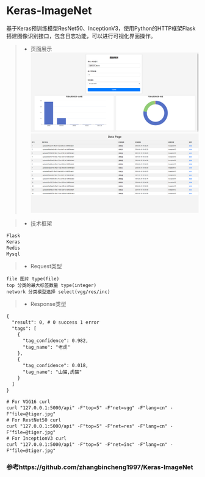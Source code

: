 # Keras-ImageNet
基于Keras预训练模型ResNet50、InceptionV3，使用Python的HTTP框架Flask搭建图像识别接口，包含日志功能，可以进行可视化界面操作。


> * 页面展示  
![img.png](img.png)
![img_1.png](img_1.png)

> * 技术框架
```
Flask
Keras
Redis
Mysql
```

> * Request类型
```
file 图片 type(file)
top 分类的最大标签数量 type(integer)
network 分类模型选择 select(vgg/res/inc)
```

> * Response类型
```
{
  "result": 0, # 0 success 1 error
  "tags": [
    {
      "tag_confidence": 0.982,
      "tag_name": "老虎"
    },
    {
      "tag_confidence": 0.018,
      "tag_name": "山猫,虎猫"
    }
  ]
}
```

```
# For VGG16 curl
curl "127.0.0.1:5000/api" -F"top=5" -F"net=vgg" -F"lang=cn" -F"file=@tiger.jpg"
# For RestNet50 curl
curl "127.0.0.1:5000/api" -F"top=5" -F"net=res" -F"lang=cn" -F"file=@tiger.jpg"
# For InceptionV3 curl
curl "127.0.0.1:5000/api" -F"top=5" -F"net=inc" -F"lang=cn" -F"file=@tiger.jpg"
```
### 参考https://github.com/zhangbincheng1997/Keras-ImageNet
